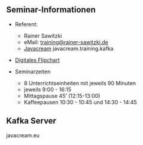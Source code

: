 ## Seminar-Informationen

* Referent: 
   * Rainer Sawitzki
   * eMail: training@rainer-sawitzki.de
   * [Javacream](http://javacream.org)
javacream.training.kafka
    
* [Digitales Flipchart](https://docs.google.com/presentation/d/1kh7TszSPq9bceLvit_vHG3cqO5lutI5Zk3i3yl4gRuw/edit?usp=sharing)

* Seminarzeiten
  * 8 Unterrichtseinheiten mit jeweils 90 Minuten
  * jeweils 9:00 - 16:15
  * Mittagspause 45’ (12:15-13:00)
  * Kaffeepausen 10:30 - 10:45 und 14:30 - 14:45
  
## Kafka Server

javacream.eu
